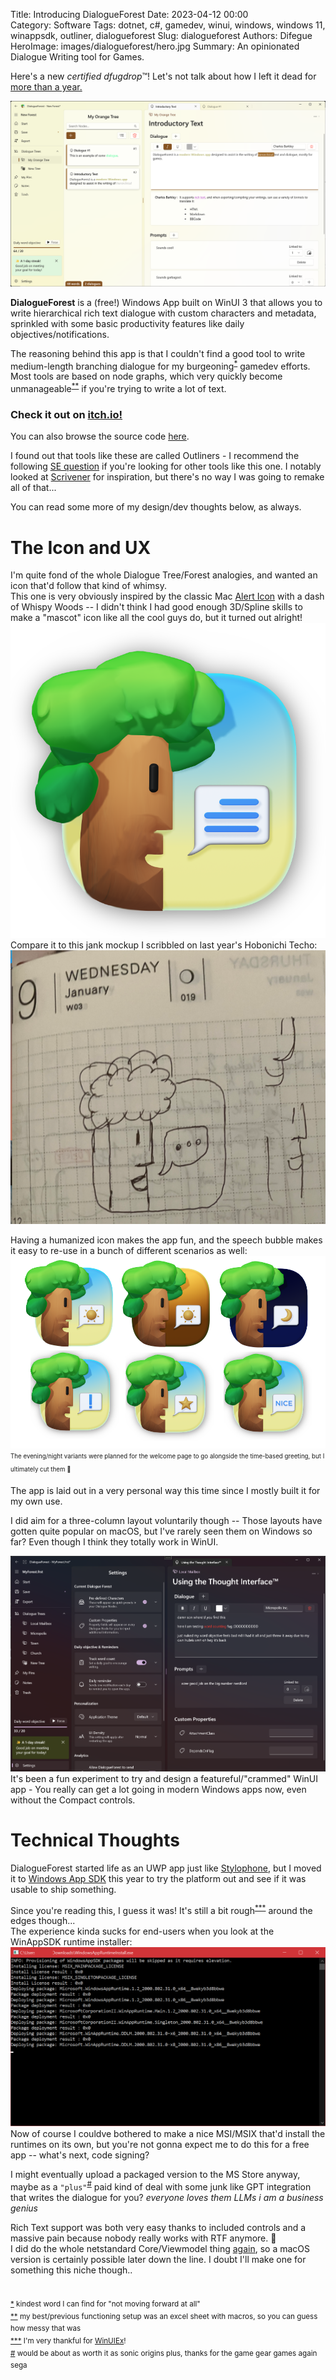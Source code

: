 Title: Introducing DialogueForest
Date: 2023-04-12 00:00  
Category: Software 
Tags: dotnet, c#, gamedev, winui, windows, windows 11, winappsdk, outliner, dialogueforest
Slug: dialogueforest
Authors: Difegue  
HeroImage: images/dialogueforest/hero.jpg 
Summary: An opinionated Dialogue Writing tool for Games. 

Here's a new _certified dfugdrop_™️! Let's not talk about how I left it dead for [more than a year.](https://twitter.com/Difegue/status/1488666105115824132)  

![A screenshot of DialogueForest in light mode.](images/dialogueforest/screenshot.png)  

**DialogueForest** is a (free!) Windows App built on WinUI 3 that allows you to write hierarchical rich text dialogue with custom characters and metadata, sprinkled with some basic productivity features like daily objectives/notifications. 

The reasoning behind this app is that I couldn't find a good tool to write medium-length branching dialogue for my burgeoning<sup id="ref-1">[*](#note-1)</sup> gamedev efforts.  
Most tools are based on node graphs, which very quickly become unmanageable<sup id="ref-2">[**](#note-2)</sup> if you're trying to write a lot of text.  

### Check it out on [itch.io!](https://difegue.itch.io/dialogueforest)  
You can also browse the source code [here](https://github.com/Difegue/DialogueForest).  

I found out that tools like these are called Outliners - I recommend the following [SE question](https://rpg.stackexchange.com/questions/34816/tree-based-tool-to-create-dialog) if you're looking for other tools like this one. I notably looked at [Scrivener](https://www.literatureandlatte.com/scrivener/overview) for inspiration, but there's no way I was going to remake all of that...  

You can read some more of my design/dev thoughts below, as always.  

# The Icon and UX 

I'm quite fond of the whole Dialogue Tree/Forest analogies, and wanted an icon that'd follow that kind of whimsy.    
This one is very obviously inspired by the classic Mac [Alert Icon](https://www.cnet.com/pictures/susan-kares-early-mac-icons-gave-computers-a-personality-photos/2/) with a dash of Whispy Woods -- I didn't think I had good enough 3D/Spline skills to make a "mascot" icon like all the cool guys do, but it turned out alright!  
![wahoo](images/dialogueforest/icon_base.png)  
Compare it to this jank mockup I scribbled on last year's Hobonichi Techo:  
![you can even see early UI designs behind it if you squint](images/dialogueforest/draft_icon.png)  

Having a humanized icon makes the app fun, and the speech bubble makes it easy to re-use in a bunch of different scenarios as well:  
![](images/dialogueforest/icons.png)  
<sub><sup>The evening/night variants were planned for the welcome page to go alongside the time-based greeting, but I ultimately cut them 🤷</sub></sup>  


The app is laid out in a very personal way this time since I mostly built it for my own use.   

I did aim for a three-column layout voluntarily though -- Those layouts have gotten quite popular on macOS, but I've rarely seen them on Windows so far? Even though I think they totally work in WinUI.  

![damn that's packed son](images/dialogueforest/packed_ui.png)  
It's been a fun experiment to try and design a featureful/"crammed" WinUI app - You really can get a lot going in modern Windows apps now, even without the Compact controls.

# Technical Thoughts  

DialogueForest started life as an UWP app just like [Stylophone](./stylophone.html), but I moved it to [Windows App SDK](https://github.com/microsoft/WindowsAppSDK) this year to try the platform out and see if it was usable to ship something.  

Since you're reading this, I guess it was! It's still a bit rough<sup id="ref-3">[***](#note-3)</sup> around the edges though...  
The experience kinda sucks for end-users when you look at the WinAppSDK runtime installer:  
![A beautiful console window installing weird MSIX packages so you can use winappsdk](images/dialogueforest/wasdk.png)  
Now of course I couldve bothered to make a nice MSI/MSIX that'd install the runtimes on its own, but you're not gonna expect me to do this for a free app -- what's next, code signing?  

I might eventually upload a packaged version to the MS Store anyway, maybe as a `"plus"`<sup id="ref-4">[#](#note-4)</sup> paid kind of deal with some junk like GPT integration that writes the dialogue for you? _everyone loves them LLMs i am a business genius_  

Rich Text support was both very easy thanks to included controls and a massive pain because nobody really works with RTF anymore. 🫠  
I did do the whole netstandard Core/Viewmodel thing [again](./stylophone-25.html), so a macOS version is certainly possible later down the line. I doubt I'll make one for something this niche though..  

#

<sup id="note-1">[\*](#ref-1) kindest word I can find for "not moving forward at all"</sup>  
<sup id="note-2">[\*\*](#ref-2) my best/previous functioning setup was an excel sheet with macros, so you can guess how messy that was</sup>  
<sup id="note-3">[\*\*\*](#ref-3) I'm very thankful for [WinUIEx](https://github.com/dotMorten/WinUIEx)! </sup>  
<sup id="note-4">[#](#ref-4) would be about as worth it as sonic origins plus, thanks for the game gear games again sega </sup>  